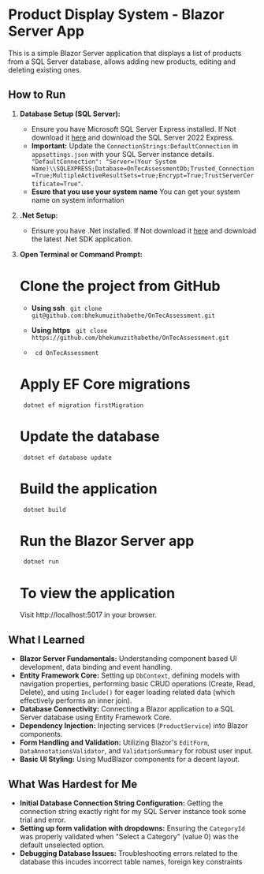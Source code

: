 # Product Display System - Blazor Server App

This is a simple Blazor Server application that displays a list of products from a SQL Server database, allows adding new products, editing and deleting existing ones.

## How to Run

1.  **Database Setup (SQL Server):**
    * Ensure you have Microsoft SQL Server Express installed. If Not download it [here](https://www.microsoft.com/en-us/sql-server/sql-server-downloads) and download the SQL Server 2022 Express.
    * **Important:** Update the `ConnectionStrings:DefaultConnection` in `appsettings.json` with your SQL Server instance details. 
    `    "DefaultConnection": "Server=(Your System Name)\\SQLEXPRESS;Database=OnTecAssessmentDb;Trusted_Connection=True;MultipleActiveResultSets=true;Encrypt=True;TrustServerCertificate=True"`.
    * **Esure that you use your system name** You can get your system name on system information 
2.  **.Net Setup:**
    * Ensure you have .Net installed. If Not download it [here](https://dotnet.microsoft.com/en-us/download) and download the latest .Net SDK application.

3.  **Open Terminal or Command Prompt:**
    # Clone the project from GitHub
    * **Using ssh** ``` git clone git@github.com:bhekumuzithabethe/OnTecAssessment.git``` 
    * **Using https** ``` git clone https://github.com/bhekumuzithabethe/OnTecAssessment.git``` 

    * ``` cd OnTecAssessment``` 

    # Apply EF Core migrations
    ``` dotnet ef migration firstMigration``` 

    # Update the database
    ``` dotnet ef database update``` 

    # Build the application
    ``` dotnet build``` 

    # Run the Blazor Server app
    ``` dotnet run``` 

    # To view the application

    Visit http://localhost:5017 in your browser.

## What I Learned

* **Blazor Server Fundamentals:** Understanding component based UI development, data binding and event handling.
* **Entity Framework Core:** Setting up `DbContext`, defining models with navigation properties, performing basic CRUD operations (Create, Read, Delete), and using `Include()` for eager loading related data (which effectively performs an inner join).
* **Database Connectivity:** Connecting a Blazor application to a SQL Server database using Entity Framework Core.
* **Dependency Injection:** Injecting services (`ProductService`) into Blazor components.
* **Form Handling and Validation:** Utilizing Blazor's `EditForm`, `DataAnnotationsValidator`, and `ValidationSummary` for robust user input.
* **Basic UI Styling:** Using MudBlazor components for a decent layout. 

## What Was Hardest for Me

* **Initial Database Connection String Configuration:** Getting the connection string exactly right for my SQL Server instance took some trial and error. 
* **Setting up form validation with dropdowns:** Ensuring the `CategoryId` was properly validated when "Select a Category" (value 0) was the default unselected option.
* **Debugging Database Issues:** Troubleshooting errors related to the database this incudes incorrect table names, foreign key constraints
